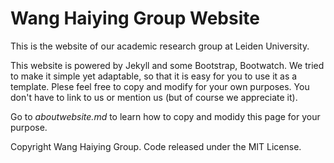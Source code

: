 # Wang Haiying Group Website

This is the website of our academic research group at Leiden University.

This website is powered by Jekyll and some Bootstrap, Bootwatch. We tried to make it simple yet adaptable, so that it is easy for you to use it as a template. Plese feel free to copy and modify for your own purposes.  You don't have to link to us or mention us (but of course we appreciate it).

Go to *aboutwebsite.md*  to learn how to copy and modidy this page for your purpose. 


Copyright Wang Haiying Group. Code released under the MIT License.

